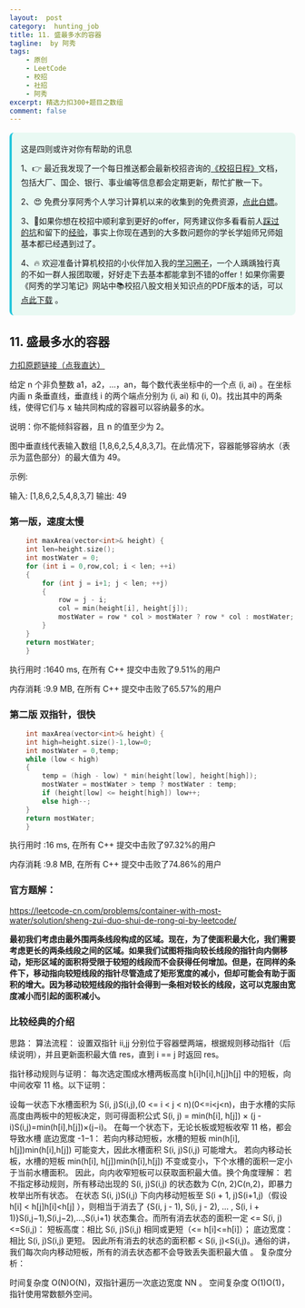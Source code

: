 ```yaml
---
layout:  post
category:  hunting_job
title: 11. 盛最多水的容器
tagline:  by 阿秀
tags:
    - 原创
    - LeetCode
    - 校招
    - 社招
    - 阿秀
excerpt: 精选力扣300+题目之数组
comment: false
---
```






<div style="border-color: #24C6DC;
            background-color: #e9f9f3;         
            margin: 1rem 0;
        padding: .25rem 1rem;
        border-left-width: .3rem;
        border-left-style: solid;
        border-radius: .5rem;
        color: inherit;">
  <p>这是四则或许对你有帮助的讯息</p>
  <p>1、👉 最近我发现了一个每日推送都会最新校招咨询的<a style="text-decoration: underline" href="https://flowus.cn/ee50d5eb-3cd5-4f74-880e-95b215dd4ff2" target="_blank">《校招日程》</a>文档，包括大厂、国企、银行、事业编等信息都会定期更新，帮忙扩散一下。</p>  
  <p>2、😍
    免费分享阿秀个人学习计算机以来的收集到的免费资源，<a style="text-decoration: underline" href="/notes/07-resources/01-free/01-introduce.html" target="_blank">点此白嫖</a>。
  </p>
  <p>3、🚀如果你想在校招中顺利拿到更好的offer，阿秀建议你多看看前人<a style="text-decoration: underline" href="https://www.yuque.com/tuobaaxiu/httmmc/npg1k81zeq4wfpyz" target="_blank">踩过的坑</a>和留下的<a style="text-decoration: underline"  target="_blank" href="https://www.yuque.com/tuobaaxiu/httmmc/gge9ppd0mbu2d3dp">经验</a>，事实上你现在遇到的大多数问题你的学长学姐师兄师姐基本都已经遇到过了。
  </p>
  <p>4、🔥 欢迎准备计算机校招的小伙伴加入我的<a  style="text-decoration: underline" href="https://www.yuque.com/tuobaaxiu/httmmc/xg0otqvc17wfx4u9" target="_blank">学习圈子</a>，一个人踽踽独行真的不如一群人报团取暖，好好走下去基本都能拿到不错的offer！如果你需要《阿秀的学习笔记》网站中📚︎校招八股文相关知识点的PDF版本的话，可以<a style="text-decoration: underline" href="/notes/08-other/02-question.html#_5、如何下载阿秀的学习笔记内容pdf版本" target="_blank">点此下载</a> 。</p>   </div>


<p id="盛最多水的容器"></p>


## 11. 盛最多水的容器

[力扣原题链接（点我直达）](https://leetcode-cn.com/problems/container-with-most-water/)

给定 n 个非负整数 a1，a2，...，an，每个数代表坐标中的一个点 (i, ai) 。在坐标内画 n 条垂直线，垂直线 i 的两个端点分别为 (i, ai) 和 (i, 0)。找出其中的两条线，使得它们与 x 轴共同构成的容器可以容纳最多的水。

说明：你不能倾斜容器，且 n 的值至少为 2。



图中垂直线代表输入数组 [1,8,6,2,5,4,8,3,7]。在此情况下，容器能够容纳水（表示为蓝色部分）的最大值为 49。

 

示例:

输入: [1,8,6,2,5,4,8,3,7]
输出: 49

### 第一版，速度太慢

```c++
    int maxArea(vector<int>& height) {
    int len=height.size();
	int mostWater = 0;
	for (int i = 0,row,col; i < len; ++i)
	{
		for (int j = i+1; j < len; ++j) 
		{
			row = j - i;
			col = min(height[i], height[j]);
			mostWater = row * col > mostWater ? row * col : mostWater;
		}
	}
	return mostWater;  
    }
```



执行用时 :1640 ms, 在所有 C++ 提交中击败了9.51%的用户

内存消耗 :9.9 MB, 在所有 C++ 提交中击败了65.57%的用户



### 第二版 双指针，很快

```c++
    int maxArea(vector<int>& height) {
	int high=height.size()-1,low=0;
	int mostWater = 0,temp;
	while (low < high)
	{
		temp = (high - low) * min(height[low], height[high]);
		mostWater = mostWater > temp ? mostWater : temp;
		if (height[low] <= height[high]) low++;
		else high--;
	}
	return mostWater;
    }
```

执行用时 :16 ms, 在所有 C++ 提交中击败了97.32%的用户

内存消耗 :9.8 MB, 在所有 C++ 提交中击败了74.86%的用户



### 官方题解：

https://leetcode-cn.com/problems/container-with-most-water/solution/sheng-zui-duo-shui-de-rong-qi-by-leetcode/

**最初我们考虑由最外围两条线段构成的区域。现在，为了使面积最大化，我们需要考虑更长的两条线段之间的区域。如果我们试图将指向较长线段的指针向内侧移动，矩形区域的面积将受限于较短的线段而不会获得任何增加。但是，在同样的条件下，移动指向较短线段的指针尽管造成了矩形宽度的减小，但却可能会有助于面积的增大。因为移动较短线段的指针会得到一条相对较长的线段，这可以克服由宽度减小而引起的面积减小。**





### 比较经典的介绍

思路：
算法流程： 设置双指针 ii,jj 分别位于容器壁两端，根据规则移动指针（后续说明），并且更新面积最大值 res，直到 i == j 时返回 res。

指针移动规则与证明： 每次选定围成水槽两板高度 h[i]h[i],h[j]h[j] 中的短板，向中间收窄 11 格。以下证明：

设每一状态下水槽面积为 S(i, j)S(i,j),(0 <= i < j < n)(0<=i<j<n)，由于水槽的实际高度由两板中的短板决定，则可得面积公式 S(i, j) = min(h[i], h[j]) × (j - i)S(i,j)=min(h[i],h[j])×(j−i)。
在每一个状态下，无论长板或短板收窄 11 格，都会导致水槽 底边宽度 -1−1：
若向内移动短板，水槽的短板 min(h[i], h[j])min(h[i],h[j]) 可能变大，因此水槽面积 S(i, j)S(i,j) 可能增大。
若向内移动长板，水槽的短板 min(h[i], h[j])min(h[i],h[j]) 不变或变小，下个水槽的面积一定小于当前水槽面积。
因此，向内收窄短板可以获取面积最大值。换个角度理解：
若不指定移动规则，所有移动出现的 S(i, j)S(i,j) 的状态数为 C(n, 2)C(n,2)，即暴力枚举出所有状态。
在状态 S(i, j)S(i,j) 下向内移动短板至 S(i + 1, j)S(i+1,j)（假设 h[i] < h[j]h[i]<h[j] ），则相当于消去了 {S(i, j - 1), S(i, j - 2), ... , S(i, i + 1)}S(i,j−1),S(i,j−2),...,S(i,i+1) 状态集合。而所有消去状态的面积一定 <= S(i, j)<=S(i,j)：
短板高度：相比 S(i, j)S(i,j) 相同或更短（<= h[i]<=h[i]）；
底边宽度：相比 S(i, j)S(i,j) 更短。
因此所有消去的状态的面积都 < S(i, j)<S(i,j)。通俗的讲，我们每次向内移动短板，所有的消去状态都不会导致丢失面积最大值 。
复杂度分析：

时间复杂度 O(N)O(N)，双指针遍历一次底边宽度 NN 。
空间复杂度 O(1)O(1)，指针使用常数额外空间。



<p id="检查数组对是否可以被整除"></p>

